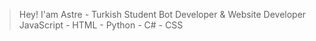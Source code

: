 > Hey! I'am Astre - Turkish Student 
> Bot Developer & Website Developer
> JavaScript - HTML - Python - C# - CSS
